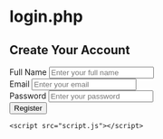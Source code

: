 # login.php
<!DOCTYPE html>
<html lang="en">
<head>
    <meta charset="UTF-8">
    <meta name="viewport" content="width=device-width, initial-scale=1.0">
    <title>Registration Form</title>
    <link rel="stylesheet" href="style.css">
</head>
<body>
    <div class="container">
        <h2>Create Your Account</h2>
        <form id="registration-form">
            <div class="input-group">
                <label for="name">Full Name</label>
                <input type="text" id="name" name="name" required placeholder="Enter your full name">
            </div>
            <div class="input-group">
                <label for="email">Email</label>
                <input type="email" id="email" name="email" required placeholder="Enter your email">
            </div>
            <div class="input-group">
                <label for="password">Password</label>
                <input type="password" id="password" name="password" required placeholder="Enter your password">
            </div>
            <div class="input-group">
                <button type="submit" id="submit-btn">Register</button>
            </div>
        </form>
        <p id="form-message"></p>
    </div>

    <script src="script.js"></script>
</body>
</html>
